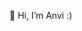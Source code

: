 👋 Hi, I’m Anvi :)


<!---
AnvitaPrasad/AnvitaPrasad is a ✨ special ✨ repository because its `README.md` (this file) appears on your GitHub profile.
You can click the Preview link to take a look at your changes.
--->
